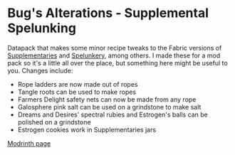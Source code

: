 # Bug's Alterations - Supplemental Spelunking
Datapack that makes some minor recipe tweaks to the Fabric versions of [Supplementaries](https://modrinth.com/mod/supplementaries) and [Spelunkery](https://modrinth.com/mod/spelunkery), among others. I made these for a mod pack so it's a little all over the place, but something here might be useful to you. Changes include:
 - Rope ladders are now made out of ropes
 - Tangle roots can be used to make ropes
 - Farmers Delight safety nets can now be made from any rope
 - Galosphere pink salt can be used on a grindstone to make salt
 - Dreams and Desires' spectral rubies and Estrogen's balls can be polished on a grindstone
 - Estrogen cookies work in Supplementaries jars

[Modrinth page]()
